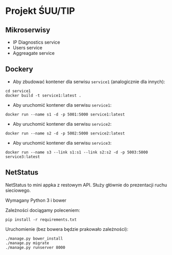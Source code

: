 # Projekt ŚUU/TIP

## Mikroserwisy

* IP Diagnostics service
* Users service
* Aggreagate service

## Dockery

* Aby zbudować kontener dla serwisu `service1` (analogicznie dla innych):

```
cd service1
docker build -t service1:latest .
```

* Aby uruchomić kontener dla serwisu `service1`:

```
docker run --name s1 -d -p 5001:5000 service1:latest 
```

* Aby uruchomić kontener dla serwisu `service2`:

```
docker run --name s2 -d -p 5002:5000 service2:latest 
```

* Aby uruchomić kontener dla serwisu `service3`:

```
docker run --name s3 --link s1:s1 --link s2:s2 -d -p 5003:5000 service3:latest 
```

## NetStatus

NetStatus to mini appka z restowym API. Służy głównie do prezentacji ruchu sieciowego.

Wymagany Python 3 i bower

Zależności dociągamy poleceniem:

```
pip install -r requirements.txt
```

Uruchomienie (bez bowera będzie prakowało zależności):

```
./manage.py bower_install
./manage.py migrate
./manage.py runserver 8000
```
